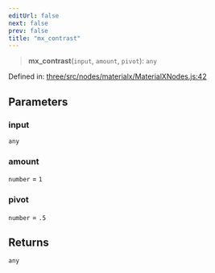 ```yaml
---
editUrl: false
next: false
prev: false
title: "mx_contrast"
---
```


> **mx\_contrast**(`input`, `amount`, `pivot`): `any`

Defined in: [three/src/nodes/materialx/MaterialXNodes.js:42](https://github.com/DefinitelyMaybe/three-i18n/blob/fa57b79433d1c349ffb23a78727299c8d4190136/three/src/nodes/materialx/MaterialXNodes.js#L42)

## Parameters

### input

`any`

### amount

`number` = `1`

### pivot

`number` = `.5`

## Returns

`any`
